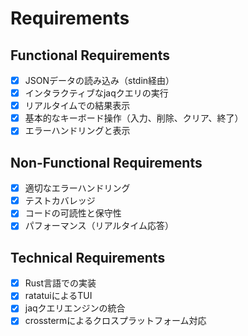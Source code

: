 # Requirements

## Functional Requirements
- [x] JSONデータの読み込み（stdin経由）
- [x] インタラクティブなjaqクエリの実行
- [x] リアルタイムでの結果表示
- [x] 基本的なキーボード操作（入力、削除、クリア、終了）
- [x] エラーハンドリングと表示

## Non-Functional Requirements
- [x] 適切なエラーハンドリング
- [x] テストカバレッジ
- [x] コードの可読性と保守性
- [x] パフォーマンス（リアルタイム応答）

## Technical Requirements
- [x] Rust言語での実装
- [x] ratatuiによるTUI
- [x] jaqクエリエンジンの統合
- [x] crosstermによるクロスプラットフォーム対応